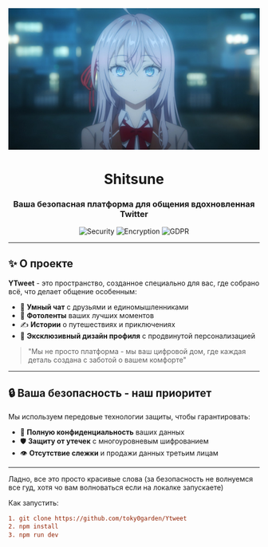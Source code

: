 <div align="center">
  <img src="public/images/banner.jpg" alt="Shitsune banner"/>
  <h1>Shitsune</h1>
  <h3>Ваша безопасная платформа для общения вдохновленная Twitter</h3>
  
  <p>
    <img src="https://img.shields.io/badge/безопасность-100%25-brightgreen" alt="Security"/>
    <img src="https://img.shields.io/badge/шифрование-AES--256-blue" alt="Encryption"/>
    <img src="https://img.shields.io/badge/конфиденциальность-GDPR-compliant" alt="GDPR"/>
  </p>
</div>

---

## ✨ О проекте
**YTweet** - это пространство, созданное специально для вас, где собрано всё, что делает общение особенным:

- 💬 **Умный чат** с друзьями и единомышленниками
- 📸 **Фотоленты** ваших лучших моментов
- ✍️ **Истории** о путешествиях и приключениях
- 🎨 **Эксклюзивный дизайн профиля** с продвинутой персонализацией

> "Мы не просто платформа - мы ваш цифровой дом, где каждая деталь создана с заботой о вашем комфорте"

---

## 🔒 Ваша безопасность - наш приоритет
Мы используем передовые технологии защиты, чтобы гарантировать:
- 🔐 **Полную конфиденциальность** ваших данных
- 🛡 **Защиту от утечек** с многоуровневым шифрованием
- 👁 **Отсутствие слежки** и продажи данных третьим лицам

---
Ладно, все это просто красивые слова (за безопасность не волнуемся все гуд, хотя чо вам волноваться если на локалке запускаете)

Как запустить:
```diff
1. git clone https://github.com/toky0garden/Ytweet
2. npm install
3. npm run dev
```
